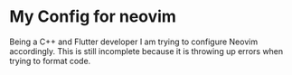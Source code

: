 # My Config for neovim

Being a C++ and Flutter developer I am trying to configure Neovim accordingly. This is still incomplete because it is throwing up errors when trying to format code.
